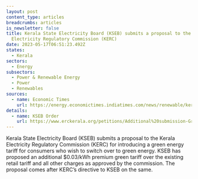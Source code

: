 ```yaml
---
layout: post
content_type: articles
breadcrumbs: articles
is_newsletter: false
title: Kerala State Electricity Board (KSEB) submits a proposal to the Kerala
  Electricity Regulatory Commission (KERC)
date: 2023-05-17T06:51:23.492Z
states:
  - Kerala
sectors:
  - Energy
subsectors:
  - Power & Renewable Energy
  - Power
  - Renewables
sources:
  - name: Economic Times
    url: https://energy.economictimes.indiatimes.com/news/renewable/kerala-state-electricity-board-limited-plans-premium-tariff-for-green-energy-consumers/100066113
details:
  - name: KSEB Order
    url: https://www.erckerala.org/petitions/Additional%20submission-Green%20tariff.PDF
---
```

Kerala State Electricity Board (KSEB) submits a proposal to the Kerala Electricity Regulatory Commission (KERC) for introducing a green energy tariff for consumers who wish to switch over to green energy. KSEB has proposed an additional $0.03/kWh premium green tariff over the existing retail tariff and all other charges as approved by the commission. The proposal comes after KERC’s directive to KSEB on the same.
